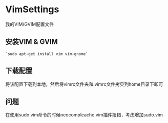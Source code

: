 VimSettings
===========

我的VIM/GVIM配置文件


安装VIM & GVIM
--------------

    `sudo apt-get install vim vim-gnome`


下载配置
--------

将该配置下载到本地，然后将vimrc文件夹和.vimrc文件拷贝到home目录下即可


问题
----

在使用sudo vim命令的时候neocomplcache.vim插件报错，考虑增加sudo.vim
